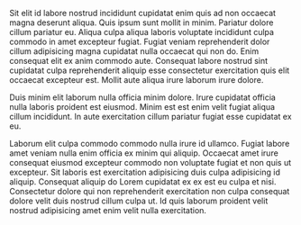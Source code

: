 Sit elit id labore nostrud incididunt cupidatat enim quis ad non occaecat magna deserunt aliqua. Quis ipsum sunt mollit in minim. Pariatur dolore cillum pariatur eu. Aliqua culpa aliqua laboris voluptate incididunt culpa commodo in amet excepteur fugiat. Fugiat veniam reprehenderit dolor cillum adipisicing magna cupidatat nulla occaecat qui non do. Enim consequat elit ex anim commodo aute. Consequat labore nostrud sint cupidatat culpa reprehenderit aliquip esse consectetur exercitation quis elit occaecat excepteur est. Mollit aute aliqua irure laborum irure dolore.

Duis minim elit laborum nulla officia minim dolore. Irure cupidatat officia nulla laboris proident est eiusmod. Minim est est enim velit fugiat aliqua cillum incididunt. In aute exercitation cillum pariatur fugiat esse cupidatat ex eu.

Laborum elit culpa commodo commodo nulla irure id ullamco. Fugiat labore amet veniam nulla enim officia ex minim qui aliquip. Occaecat amet irure consequat eiusmod excepteur commodo non voluptate fugiat et non quis ut excepteur. Sit laboris est exercitation adipisicing duis culpa adipisicing id aliquip. Consequat aliquip do Lorem cupidatat ex ex est eu culpa et nisi. Consectetur dolore qui non reprehenderit exercitation non culpa consequat dolore velit duis nostrud cillum culpa ut. Id quis laborum proident velit nostrud adipisicing amet enim velit nulla exercitation.